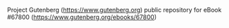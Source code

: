 Project Gutenberg (https://www.gutenberg.org) public repository for
eBook #67800 (https://www.gutenberg.org/ebooks/67800)

